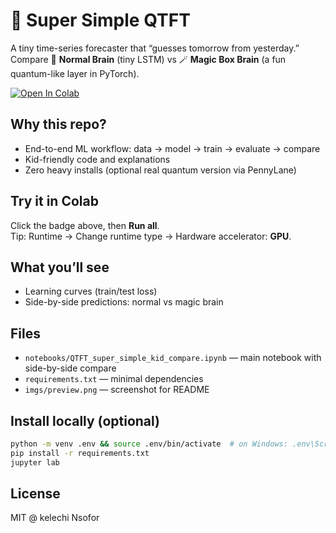 
# 🎈 Super Simple QTFT

A tiny time-series forecaster that “guesses tomorrow from yesterday.”  
Compare 🧠 **Normal Brain** (tiny LSTM) vs 🪄 **Magic Box Brain** (a fun quantum-like layer in PyTorch).

[![Open In Colab](https://colab.research.google.com/assets/colab-badge.svg)](
https://colab.research.google.com/github/<YOUR_USERNAME>/<YOUR_REPO>/blob/main/notebooks/QTFT_super_simple_kid_compare.ipynb)

## Why this repo?
- End-to-end ML workflow: data → model → train → evaluate → compare
- Kid-friendly code and explanations
- Zero heavy installs (optional real quantum version via PennyLane)

## Try it in Colab
Click the badge above, then **Run all**.  
Tip: Runtime → Change runtime type → Hardware accelerator: **GPU**.

## What you’ll see
- Learning curves (train/test loss)
- Side-by-side predictions: normal vs magic brain

## Files
- `notebooks/QTFT_super_simple_kid_compare.ipynb` — main notebook with side-by-side compare
- `requirements.txt` — minimal dependencies
- `imgs/preview.png` — screenshot for README

## Install locally (optional)
```bash
python -m venv .env && source .env/bin/activate  # on Windows: .env\Scripts\activate
pip install -r requirements.txt
jupyter lab
```

## License
MIT @ kelechi Nsofor
